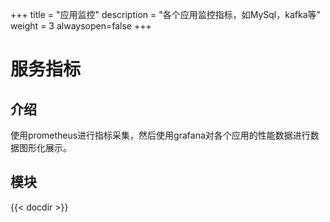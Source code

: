 +++
title = "应用监控"
description = "各个应用监控指标，如MySql，kafka等"
weight = 3
alwaysopen=false
+++
# 服务指标

## 介绍

使用prometheus进行指标采集，然后使用grafana对各个应用的性能数据进行数据图形化展示。

## 模块

{{< docdir >}}